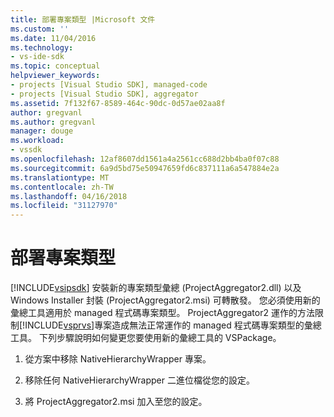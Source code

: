 ```yaml
---
title: 部署專案類型 |Microsoft 文件
ms.custom: ''
ms.date: 11/04/2016
ms.technology:
- vs-ide-sdk
ms.topic: conceptual
helpviewer_keywords:
- projects [Visual Studio SDK], managed-code
- projects [Visual Studio SDK], aggregator
ms.assetid: 7f132f67-8589-464c-90dc-0d57ae02aa8f
author: gregvanl
ms.author: gregvanl
manager: douge
ms.workload:
- vssdk
ms.openlocfilehash: 12af8607dd1561a4a2561cc688d2bb4ba0f07c88
ms.sourcegitcommit: 6a9d5bd75e50947659fd6c837111a6a547884e2a
ms.translationtype: MT
ms.contentlocale: zh-TW
ms.lasthandoff: 04/16/2018
ms.locfileid: "31127970"
---
```

# <a name="deploying-project-types"></a>部署專案類型
[!INCLUDE[vsipsdk](../../extensibility/includes/vsipsdk_md.md)] 安裝新的專案類型彙總 (ProjectAggregator2.dll) 以及 Windows Installer 封裝 (ProjectAggregator2.msi) 可轉散發。 您必須使用新的彙總工具適用於 managed 程式碼專案類型。 ProjectAggregator2 運作的方法限制[!INCLUDE[vsprvs](../../code-quality/includes/vsprvs_md.md)]專案造成無法正常運作的 managed 程式碼專案類型的彙總工具。 下列步驟說明如何變更您要使用新的彙總工具的 VSPackage。  
  
1.  從方案中移除 NativeHierarchyWrapper 專案。  
  
2.  移除任何 NativeHierarchyWrapper 二進位檔從您的設定。  
  
3.  將 ProjectAggregator2.msi 加入至您的設定。
